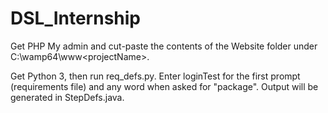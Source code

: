 # DSL_Internship

Get PHP My admin and cut-paste the contents of the Website folder under C:\wamp64\www\<projectName>.

Get Python 3, then run req_defs.py. Enter loginTest for the first prompt (requirements file) and any word when asked for "package". Output will be generated in StepDefs.java.

